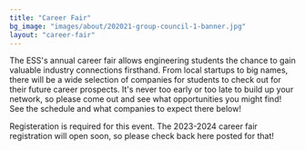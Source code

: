 ```yaml
---
title: "Career Fair"
bg_image: "images/about/202021-group-council-1-banner.jpg"
layout: "career-fair"
---
```


The ESS's annual career fair allows engineering students the chance to gain valuable industry connections firsthand. From local startups to big names, there will be a wide selection of companies for students to check out for their future career prospects. It's never too early or too late to build up your network, so please come out and see what opportunities you might find! See the schedule and what companies to expect there below!

Registeration is required for this event. The 2023-2024 career fair registration will open soon, so please check back here posted for that!
